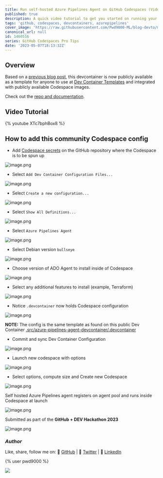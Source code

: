 ```yaml
---
title: Run self-hosted Azure Pipelines Agent on GitHub Codespaces (Video Tutorial)
published: true
description: A quick video tutorial to get you started on running your self-hosted Azure Pipelines Agent inside of your GitHub Codespaces.
tags: 'github, codespaces, devcontainers, azurepipelines'
cover_image: 'https://raw.githubusercontent.com/Pwd9000-ML/blog-devto/main/posts/2023/GitHub-ADO-Codespace-video/assets/main01.png'
canonical_url: null
id: 1460516
series: GitHub Codespaces Pro Tips
date: '2023-05-07T18:13:32Z'
---
```


## Overview

Based on a [previous blog post](https://dev.to/pwd9000/hosting-azure-devops-pipelines-agents-on-github-codespaces-4jm2), this devcontainer is now publicly available as a template for anyone to use at [Dev Container Templates](https://containers.dev/templates) and integrated with publicly available Codespace images.

Check out the [repo and documentation](https://github.com/Pwd9000-ML/devcontainer-templates/tree/main/src/azure-pipelines-agent-devcontainer).

## Video Tutorial

{% youtube XTc7bphBox8 %}

## How to add this community Codespace config

- Add [Codespace secrets](https://docs.github.com/en/codespaces/managing-your-codespaces/managing-encrypted-secrets-for-your-codespaces?wt.mc_id=DT-MVP-5004771) on the GitHub repository where the Codespace is to be spun up

![image.png](https://raw.githubusercontent.com/Pwd9000-ML/blog-devto/main/posts/2023/GitHub-Dev-Hackathon-2023/assets/sec02.png)

- Select `Add Dev Container Configuration Files...`

![image.png](https://raw.githubusercontent.com/Pwd9000-ML/blog-devto/main/posts/2023/GitHub-ADO-Codespace-video/assets/add01.png)

- Select `Create a new configuration...`

![image.png](https://raw.githubusercontent.com/Pwd9000-ML/blog-devto/main/posts/2023/GitHub-ADO-Codespace-video/assets/add02.png)

- Select `Show All Definitions...`

![image.png](https://raw.githubusercontent.com/Pwd9000-ML/blog-devto/main/posts/2023/GitHub-ADO-Codespace-video/assets/add03.png)

- Select `Azure Pipelines Agent`

![image.png](https://raw.githubusercontent.com/Pwd9000-ML/blog-devto/main/posts/2023/GitHub-ADO-Codespace-video/assets/add04.png)

- Select Debian version `bullseye`

![image.png](https://raw.githubusercontent.com/Pwd9000-ML/blog-devto/main/posts/2023/GitHub-ADO-Codespace-video/assets/add05.png)

- Choose version of ADO Agent to install inside of Codespace

![image.png](https://raw.githubusercontent.com/Pwd9000-ML/blog-devto/main/posts/2023/GitHub-ADO-Codespace-video/assets/add06.png)

- Select any additional features to install (example, Terraform)

![image.png](https://raw.githubusercontent.com/Pwd9000-ML/blog-devto/main/posts/2023/GitHub-ADO-Codespace-video/assets/add07.png)

- Notice `.devcontainer` now holds Codespace configuration

![image.png](https://raw.githubusercontent.com/Pwd9000-ML/blog-devto/main/posts/2023/GitHub-ADO-Codespace-video/assets/add08.png)

**NOTE:** The config is the same template as found on this public Dev Container [.src/azure-pipelines-agent-devcontainer/.devcontainer](https://github.com/Pwd9000-ML/devcontainer-templates/tree/main/src/azure-pipelines-agent-devcontainer/.devcontainer)

- Commit and sync Dev Container Configuration

![image.png](https://raw.githubusercontent.com/Pwd9000-ML/blog-devto/main/posts/2023/GitHub-ADO-Codespace-video/assets/add09.png)

- Launch new codespace with options

![image.png](https://raw.githubusercontent.com/Pwd9000-ML/blog-devto/main/posts/2023/GitHub-ADO-Codespace-video/assets/add10.png)

- Select options, compute size and Create new Codespace

![image.png](https://raw.githubusercontent.com/Pwd9000-ML/blog-devto/main/posts/2023/GitHub-ADO-Codespace-video/assets/add11.png)

Self hosted Azure Pipelines agent registers on agent pool and runs inside Codespace at launch

![image.png](https://raw.githubusercontent.com/Pwd9000-ML/blog-devto/main/posts/2022/GitHub-Codespaces-DevOps-Agent/assets/run06.png)

Submitted as part of the **GitHub + DEV Hackathon 2023**

![image.png](https://raw.githubusercontent.com/Pwd9000-ML/devcontainer-templates/main/assets/GitHubHack23.png)

### _Author_

Like, share, follow me on: :octopus: [GitHub](https://github.com/Pwd9000-ML) | :penguin: [Twitter](https://twitter.com/pwd9000) | :space_invader: [LinkedIn](https://www.linkedin.com/in/marcel-l-61b0a96b/)

{% user pwd9000 %}

<a href="https://www.buymeacoffee.com/pwd9000"><img src="https://img.buymeacoffee.com/button-api/?text=Buy me a coffee&emoji=&slug=pwd9000&button_colour=FFDD00&font_colour=000000&font_family=Cookie&outline_colour=000000&coffee_colour=ffffff"></a>
